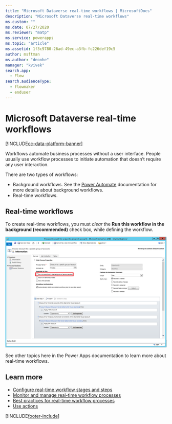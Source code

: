 ```yaml
---
title: "Microsoft Dataverse real-time workflows | MicrosoftDocs"
description: "Microsoft Dataverse real-time workflows"
ms.custom: ""
ms.date: 07/27/2020
ms.reviewer: "matp"
ms.service: powerapps
ms.topic: "article"
ms.assetid: 1f3c9780-26ad-49ec-a3fb-fc226def19c5
author: msftman
ms.author: "deonhe"
manager: "kvivek"
search.app: 
  - Flow
search.audienceType: 
  - flowmaker
  - enduser
---
```

# Microsoft Dataverse real-time workflows 

[!INCLUDE[cc-data-platform-banner](../../includes/cc-data-platform-banner.md)]

Workflows automate business processes without a user interface. People usually use workflow processes to initiate automation that doesn’t require any user interaction.

There are two types of workflows:
- Background workflows. See the [Power Automate](/power-automate/workflow-processes) documentation for more details about background workflows.
- Real-time workflows. 

## Real-time workflows

To create real-time workflows, you must *clear* the **Run this workflow in the background (recommended)** check box, while defining the workflow.

![Workflow process with Under&#47;Not Under operators](media/wfp-under-not-under.PNG "Workflow process with Under/Not Under operators")

See other topics here in the Power Apps documentation to learn more about real-time workflows.

## Learn more

- [Configure real-time workflow stages and steps](configure-workflow-steps.md)
- [Monitor and manage real-time workflow processes](monitor-manage-processes.md)
- [Best practices for real-time workflow processes](best-practices-workflow-processes.md)
- [Use actions](actions.md)






[!INCLUDE[footer-include](../../includes/footer-banner.md)]